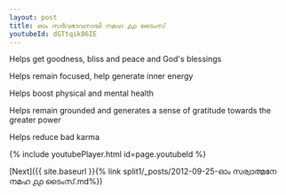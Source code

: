 ```yaml
---
layout: post
title: ഓം സർവഭാവനായി നമഹ ൧൧ ടൈംസ്
youtubeId: dGTtqik86IE
---
```

 
 
Helps get goodness, bliss and peace and God's blessings
 
Helps remain focused, help generate inner energy 
 
Helps boost physical and mental health 
 
Helps remain grounded and generates a sense of gratitude towards the greater power 
 
Helps reduce bad karma
 
 
 
 


{% include youtubePlayer.html id=page.youtubeId %}
 
[Next]({{ site.baseurl }}{% link  split1/_posts/2012-09-25-ഓം സര്വാത്മനേ നമഹ ൧൧ ടൈംസ്.md%})
 
